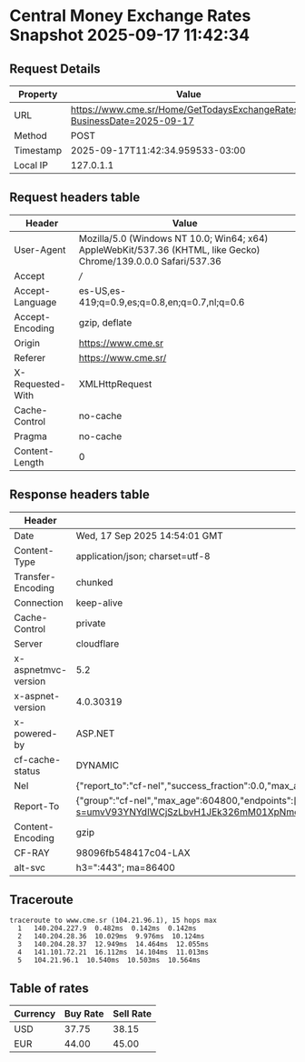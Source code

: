 # Central Money Exchange Rates Snapshot 2025-09-17 11:42:34
## Request Details

| Property | Value |
|----------|-------|
| URL | https://www.cme.sr/Home/GetTodaysExchangeRates/?BusinessDate=2025-09-17 |
| Method | POST |
| Timestamp | 2025-09-17T11:42:34.959533-03:00 |
| Local IP | 127.0.1.1 |
    
## Request headers table

| Header | Value |
|--------|-------|
| User-Agent | Mozilla/5.0 (Windows NT 10.0; Win64; x64) AppleWebKit/537.36 (KHTML, like Gecko) Chrome/139.0.0.0 Safari/537.36 |
| Accept | */* |
| Accept-Language | es-US,es-419;q=0.9,es;q=0.8,en;q=0.7,nl;q=0.6 |
| Accept-Encoding | gzip, deflate |
| Origin | https://www.cme.sr |
| Referer | https://www.cme.sr/ |
| X-Requested-With | XMLHttpRequest |
| Cache-Control | no-cache |
| Pragma | no-cache |
| Content-Length | 0 |

    
## Response headers table
| Header | Value |
|--------|-------|
| Date | Wed, 17 Sep 2025 14:54:01 GMT |
| Content-Type | application/json; charset=utf-8 |
| Transfer-Encoding | chunked |
| Connection | keep-alive |
| Cache-Control | private |
| Server | cloudflare |
| x-aspnetmvc-version | 5.2 |
| x-aspnet-version | 4.0.30319 |
| x-powered-by | ASP.NET |
| cf-cache-status | DYNAMIC |
| Nel | {"report_to":"cf-nel","success_fraction":0.0,"max_age":604800} |
| Report-To | {"group":"cf-nel","max_age":604800,"endpoints":[{"url":"https://a.nel.cloudflare.com/report/v4?s=umvV93YNYdIWCjSzLbvH1JEk326mM01XpNmeH1WtNAeuHtUS4YJwXiZjQUrXGZJY1ZpfzDato4ZKA7szOqhOFKvFS52YzFccnsU%3D"}]} |
| Content-Encoding | gzip |
| CF-RAY | 98096fb548417c04-LAX |
| alt-svc | h3=":443"; ma=86400 |

## Traceroute 

```
traceroute to www.cme.sr (104.21.96.1), 15 hops max
  1   140.204.227.9  0.482ms  0.142ms  0.142ms 
  2   140.204.28.36  10.029ms  9.976ms  10.124ms 
  3   140.204.28.37  12.949ms  14.464ms  12.055ms 
  4   141.101.72.21  16.112ms  14.104ms  11.013ms 
  5   104.21.96.1  10.540ms  10.503ms  10.564ms 

```


## Table of rates

| Currency | Buy Rate | Sell Rate |
|----------|----------|-----------|
| USD | 37.75 | 38.15 |
| EUR | 44.00 | 45.00 |
